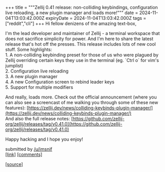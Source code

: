 +++
title = """Zellij 0.41 release: non-colliding keybindings, configuration live reloading, a new plugin manager and loads more!"""
date = 2024-11-04T13:03:42.000Z
expiryDate = 2024-11-04T13:03:42.000Z
tags = ["reddit","cli"]
+++
Hi fellow denizens of the amazing text-box,

I'm the lead developer and maintainer of Zellij - a terminal workspace that does not sacrifice simplicity for power. And I'm here to share the latest release that's hot off the presses. This release includes lots of new cool stuff. Some highlights:  
1\. A non-colliding keybinding preset for those of us who were plagued by Zellij overriding certain keys they use in the terminal (eg. \`Ctrl o\` for vim's jumplist)  
2\. Configuration live reloading  
3\. A new plugin manager  
4\. A new Configuration screen to rebind leader keys  
5\. Support for multiple modifiers

And really, loads more. Check out the official announcement (where you can also see a screencast of me walking you through some of these new features): [https://zellij.dev/news/colliding-keybinds-plugin-manager/](https://zellij.dev/news/colliding-keybinds-plugin-manager/)  
And also the full release notes: [https://github.com/zellij-org/zellij/releases/tag/v0.41.0](https://github.com/zellij-org/zellij/releases/tag/v0.41.0)

Happy hacking and I hope you enjoy!

submitted by [/u/imsnif](https://www.reddit.com/user/imsnif)  
[\[link\]](https://www.reddit.com/r/commandline/comments/1gjdpn4/zellij_041_release_noncolliding_keybindings/) [\[comments\]](https://www.reddit.com/r/commandline/comments/1gjdpn4/zellij_041_release_noncolliding_keybindings/)

[[source]](https://www.reddit.com/r/commandline/comments/1gjdpn4/zellij_041_release_noncolliding_keybindings/)
